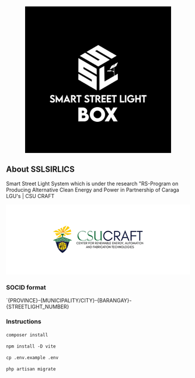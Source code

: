 <p align="center"><a href="https://laravel.com" target="_blank"><img src="public/images/logo.jpg" width="400" alt="SSLSIRLICS logo"></a></p>

## About SSLSIRLICS

Smart Street Light System which is under the research "RS-Program on Producing Alternative Clean Energy and Power in Partnership of Caraga LGU's | CSU CRAFT

<p align="center">
    <img src="./public/images/craft-banner.png" alt="CRAFT logo">
</p>

### SOCID format

`{PROVINCE}-{MUNICIPALITY/CITY}-{BARANGAY}-{STREETLIGHT_NUMBER}

### Instructions

`composer install`

`npm install -D vite`

`cp .env.example .env`

`php artisan migrate`
